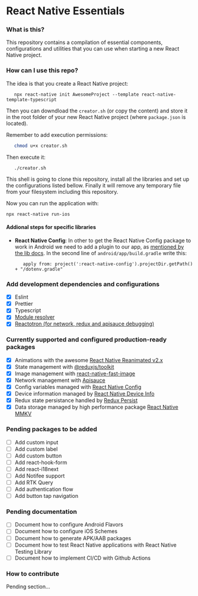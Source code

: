 # React Native Essentials

### What is this?
This repository contains a compilation of essential components, configurations and utilities that you can use when starting a new React Native project.


### How can I use this repo?
The idea is that you create a React Native project:

```shell
   npx react-native init AwesomeProject --template react-native-template-typescript
```

Then you can downdload the `creator.sh` (or copy the content) and store it in the root folder of your new React Native project (where `package.json` is located).

Remember to add execution permissions:

```bash
   chmod u+x creator.sh
```

Then execute it:

```
   ./creator.sh
```

This shell is going to clone this repository, install all the libraries and set up the configurations listed bellow. Finally it will remove any temporary file from your filesystem including this repository.

Now you can run the application with:

```
npx react-native run-ios
```

#### Addional steps for specific libraries
- **React Native Config**: In other to get the React Native Config package to work in Android we need to add a plugin to our app, as [mentioned by the lib docs](https://github.com/luggit/react-native-config#extra-step-for-android). In the second line of `android/app/build.gradle` write this:

   ```
      apply from: project(':react-native-config').projectDir.getPath() + "/dotenv.gradle"
   ```

### Add development dependencies and configurations
- [x] Eslint
- [x] Prettier
- [x] Typescript
- [x] [Module resolver](https://www.npmjs.com/package/babel-plugin-module-resolver)
- [x] [Reactotron (for network, redux and apisauce debugging)](https://github.com/infinitered/reactotron)

### Currently supported and configured production-ready packages
- [x] Animations with the awesome [React Native Reanimated v2.x](https://docs.swmansion.com/react-native-reanimated/)
- [x] State management with [@reduxjs/toolkit](https://redux-toolkit.js.org/)
- [x] Image management with [react-native-fast-image](https://github.com/DylanVann/react-native-fast-image)
- [x] Network management with [Apisauce](https://github.com/infinitered/apisauce)
- [x] Config variables managed with [React Native Config](https://github.com/luggit/react-native-config)
- [x] Device information managed by [React Native Device Info](https://github.com/react-native-device-info/react-native-device-info)
- [x] Redux state persistance handled by [Redux Persist](https://github.com/rt2zz/redux-persist)
- [x] Data storage managed by high performance package [React Native MMKV](https://github.com/mrousavy/react-native-mmkv)

### Pending packages to be added
- [ ] Add custom input
- [ ] Add custom label
- [ ] Add custom button
- [ ] Add react-hook-form
- [ ] Add react-i18next
- [ ] Add Notifee support
- [ ] Add RTK Query
- [ ] Add authentication flow
- [ ] Add button tap navigation

### Pending documentation
- [ ] Document how to configure Android Flavors
- [ ] Document how to configure iOS Schemes
- [ ] Document how to generate APK/AAB packages
- [ ] Document how to test React Native applications with React Native Testing Library
- [ ] Document how to implement CI/CD with Github Actions

### How to contribute
Pending section...
